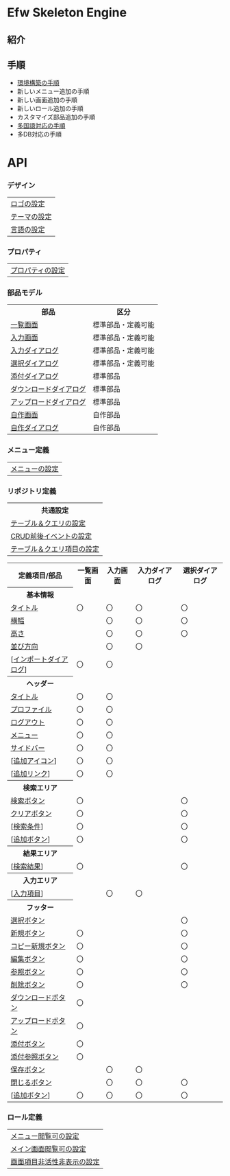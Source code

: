 # Efw Skeleton Engine
## 紹介

## 手順
- [環境構築の手順](https://qiita.com/changkejun/items/52a786eaed1a1c6ac98b)
- 新しいメニュー追加の手順
- 新しい画面追加の手順
- 新しいロール追加の手順
- カスタマイズ部品追加の手順
- [多国語対応の手順](https://qiita.com/changkejun/items/a656091d345158e8871f)
- 多DB対応の手順

# API
### デザイン
<table>
<tr><td><a href="help/design.logo.md">ロゴの設定</a></td></tr>
<tr><td><a href="help/design.themes.md">テーマの設定</a></td></tr>
<tr><td><a href="help/design.languages.md">言語の設定</a></td></tr>
</table>

### プロパティ
<table>
<tr><td><a href="help/properties.md">プロパティの設定</a></td></tr>
</table>

### 部品モデル

<table>
<tr><th>部品</th><th>区分</th></tr>
<tr><td><a href="help/part.listPage.md">一覧画面</a></td><td>標準部品・定義可能</td></tr>
<tr><td><a href="help/part.inputPage.md">入力画面</a></td><td>標準部品・定義可能</td></tr>
<tr><td><a href="help/part.inputDialog.md">入力ダイアログ</a></td><td>標準部品・定義可能</td></tr>
<tr><td><a href="help/part.selectDialog.md">選択ダイアログ</a></td><td>標準部品・定義可能</td></tr>
<tr><td><a href="help/part.attachDialog.md">添付ダイアログ</a></td><td>標準部品</td></tr>
<tr><td><a href="help/part.downloadDialog.md">ダウンロードダイアログ</a></td><td>標準部品</td></tr>
<tr><td><a href="help/part.uploadDialog.md">アップロードダイアログ</a></td><td>標準部品</td></tr>
<tr><td><a href="help/part.myPage.md">自作画面</a></td><td>自作部品</td></tr>
<tr><td><a href="help/part.myDialog.md">自作ダイアログ</a></td><td>自作部品</td></tr>
</table>

### メニュー定義
<table>
<tr><td><a href="help/menu.md">メニューの設定</a></td></tr>
</table>

### リポジトリ定義

<table>
<tr><th>共通設定</th></tr>
<tr><td><a href="help/comm.tableQuery.md">テーブル＆クエリの設定</a></td></tr>
<tr><td><a href="help/comm.beforeAfter.md">CRUD前後イベントの設定</a></td></tr>
<tr><td><a href="help/comm.fields.md">テーブル＆クエリ項目の設定</a></td></tr>
</table>

<table>
<tr><th>定義項目/部品</th>
	<th>一覧画面</th>
	<th>入力画面</th>
	<th>入力ダイアログ</th>
	<th>選択ダイアログ</th>
</tr>
<tr><th>基本情報</th></tr>
<tr><td><a href="help/base.title.md">タイトル</a></td><td>〇</td><td>〇</td><td>〇</td><td>〇</td></tr>
<tr><td><a href="help/base.width.md">横幅</a></td><td></td><td>〇</td><td>〇</td><td>〇</td></tr>
<tr><td><a href="help/base.height.md">高さ</a></td><td></td><td>〇</td><td>〇</td><td>〇</td></tr>
<tr><td><a href="help/base.direction.md">並び方向</a></td><td></td><td>〇</td><td>〇</td><td></td></tr>
<tr><td>[<a href="help/base.imports.md">インポートダイアログ</a>]</td><td>〇</td><td>〇</td><td></td><td></td></tr>
<tr><th>ヘッダー</th></tr>
<tr><td><a href="help/header.title.md">タイトル</a></td><td>〇</td><td>〇</td><td></td><td></td></tr>
<tr><td><a href="help/header.profile.md">プロファイル</a></td><td>〇</td><td>〇</td><td></td><td></td></tr>
<tr><td><a href="help/header.logout.md">ログアウト</a></td><td>〇</td><td>〇</td><td></td><td></td></tr>
<tr><td><a href="help/header.menu.md">メニュー</a></td><td>〇</td><td>〇</td><td></td><td></td></tr>
<tr><td><a href="help/header.sidebar.md">サイドバー</a></td><td>〇</td><td>〇</td><td></td><td></td></tr>
<tr><td>[<a href="help/header.icos.md">追加アイコン</a>]</td><td>〇</td><td>〇</td><td></td><td></td></tr>
<tr><td>[<a href="help/header.lnks.md">追加リンク</a>]</td><td>〇</td><td>〇</td><td></td><td></td></tr>
<tr><th>検索エリア</th></tr>
<tr><td><a href="help/condition.search.md">検索ボタン</a></td><td>〇</td><td></td><td></td><td>〇</td></tr>
<tr><td><a href="help/condition.clear.md">クリアボタン</a></td><td>〇</td><td></td><td></td><td>〇</td></tr>
<tr><td>[<a href="help/condition.conds.md">検索条件</a>]</td><td>〇</td><td></td><td></td><td>〇</td></tr>
<tr><td>[<a href="help/condition.btns.md">追加ボタン</a>]</td><td>〇</td><td></td><td></td><td>〇</td></tr>
<tr><th>結果エリア</th></tr>
<tr><td>[<a href="help/ths.md">検索結果</a>]</td><td>〇</td><td></td><td></td><td>〇</td></tr>
<tr><th>入力エリア</th></tr>
<tr><td>[<a href="help/input.fds.md">入力項目</a>]</td><td></td><td>〇</td><td>〇</td><td></td></tr>
<tr><th>フッター</th></tr>
<tr><td><a href="help/footer.select.md">選択ボタン</a><td></td><td></td><td></td><td>〇</td></tr>
<tr><td><a href="help/footer.add.md">新規ボタン</a><td>〇</td><td></td><td></td><td>〇</td></tr>
<tr><td><a href="help/footer.copyAdd.md">コピー新規ボタン</a><td>〇</td><td></td><td></td><td>〇</td></tr>
<tr><td><a href="help/footer.edit.md">編集ボタン</a><td>〇</td><td></td><td></td><td>〇</td></tr>
<tr><td><a href="help/footer.ref.md">参照ボタン</a><td>〇</td><td></td><td></td><td>〇</td></tr>
<tr><td><a href="help/footer.delete.md">削除ボタン</a><td>〇</td><td></td><td></td><td>〇</td></tr>
<tr><td><a href="help/footer.download.md">ダウンロードボタン</a><td>〇</td><td></td><td></td><td></td></tr>
<tr><td><a href="help/footer.upload.md">アップロードボタン</a><td>〇</td><td></td><td></td><td></td></tr>
<tr><td><a href="help/footer.attachEdit.md">添付ボタン</a><td>〇</td><td></td><td></td><td></td></tr>
<tr><td><a href="help/footer.attachRef.md">添付参照ボタン</a><td>〇</td><td></td><td></td><td></td></tr>
<tr><td><a href="help/footer.save.md">保存ボタン</a><td></td><td>〇</td><td>〇</td><td></td></tr>
<tr><td><a href="help/footer.close.md">閉じるボタン</a><td></td><td>〇</td><td>〇</td><td>〇</td></tr>
<tr><td>[<a href="help/footer.btns.md">追加ボタン</a>]</td><td>〇</td><td>〇</td><td>〇</td><td>〇</td></tr>
</table>

### ロール定義
<table>
<tr><td><a href="help/role.menu.md">メニュー閲覧可の設定</a></td></tr>
<tr><td><a href="help/role.page.md">メイン画面閲覧可の設定</a></td></tr>
<tr><td><a href="help/role.field.md">画面項目非活性非表示の設定</a></td></tr>
</table>
